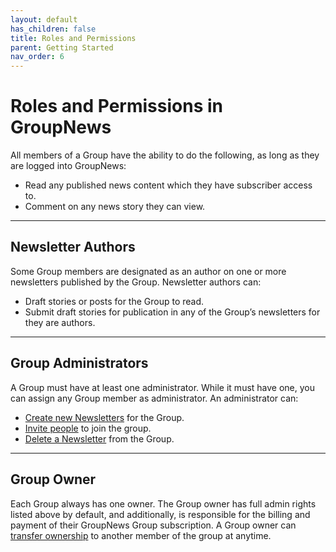 ```yaml
---
layout: default
has_children: false
title: Roles and Permissions
parent: Getting Started
nav_order: 6
---
```


# Roles and Permissions in GroupNews

All members of a Group have the ability to do the following, as long as they are logged into GroupNews:

- Read any published news content which they have subscriber access to.
- Comment on any news story they can view.

---

## Newsletter Authors

Some Group members are designated as an author on one or more newsletters published by the Group. Newsletter authors can:

- Draft stories or posts for the Group to read.
- Submit draft stories for publication in any of the Group’s newsletters for they are authors.

---

## Group Administrators

A Group must have at least one administrator. While it must have one, you can assign any Group member as administrator. An administrator can:

- [Create new Newsletters](/using-groupnews/newsletters/create-a-newsletter) for the Group.
- [Invite people](/using-groupnews/groups/invite-members) to join the group.
- [Delete a Newsletter](/using-groupnews/newsletters/delete-a-newsletter) from the Group.

---

## Group Owner

Each Group always has one owner. The Group owner has full admin rights listed above by default, and additionally, is responsible for the billing and payment of their GroupNews Group subscription. A Group owner can [transfer ownership](/using-groupnews/groups/transfer-ownership) to another member of the group at anytime.
